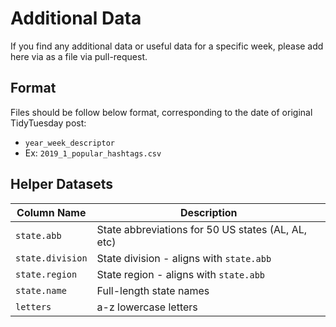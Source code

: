 # Additional Data

If you find any additional data or useful data for a specific week, please add here via as a file via pull-request.

## Format

Files should be follow below format, corresponding to the date of original TidyTuesday post:
* `year_week_descriptor`
* Ex: `2019_1_popular_hashtags.csv`

## Helper Datasets

| Column Name| Description|
|------------|-------------|
| `state.abb`| State abbreviations for 50 US states (AL, AL, etc) |
| `state.division`| State division - aligns with `state.abb` |
| `state.region` | State region - aligns with `state.abb` |
| `state.name` | Full-length state names |
| `letters` | a-z lowercase letters|

